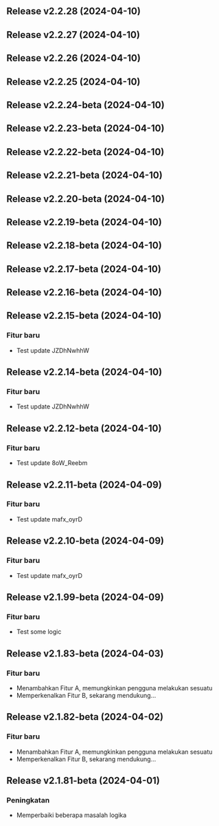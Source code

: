 ## Release v2.2.28 (2024-04-10)

## Release v2.2.27 (2024-04-10)

## Release v2.2.26 (2024-04-10)

## Release v2.2.25 (2024-04-10)

## Release v2.2.24-beta (2024-04-10)

## Release v2.2.23-beta (2024-04-10)

## Release v2.2.22-beta (2024-04-10)

## Release v2.2.21-beta (2024-04-10)

## Release v2.2.20-beta (2024-04-10)

## Release v2.2.19-beta (2024-04-10)

## Release v2.2.18-beta (2024-04-10)

## Release v2.2.17-beta (2024-04-10)

## Release v2.2.16-beta (2024-04-10)

## Release v2.2.15-beta (2024-04-10)

### Fitur baru

- Test update JZDhNwhhW

## Release v2.2.14-beta (2024-04-10)

### Fitur baru

- Test update JZDhNwhhW

## Release v2.2.12-beta (2024-04-10)

### Fitur baru

- Test update 8oW_Reebm

## Release v2.2.11-beta (2024-04-09)

### Fitur baru

- Test update mafx_oyrD

## Release v2.2.10-beta (2024-04-09)

### Fitur baru

- Test update mafx_oyrD

## Release v2.1.99-beta (2024-04-09)

### Fitur baru

- Test some logic

## Release v2.1.83-beta (2024-04-03)

### Fitur baru

- Menambahkan Fitur A, memungkinkan pengguna melakukan sesuatu
- Memperkenalkan Fitur B, sekarang mendukung...

## Release v2.1.82-beta (2024-04-02)

### Fitur baru

- Menambahkan Fitur A, memungkinkan pengguna melakukan sesuatu
- Memperkenalkan Fitur B, sekarang mendukung...

## Release v2.1.81-beta (2024-04-01)

### Peningkatan

- Memperbaiki beberapa masalah logika
